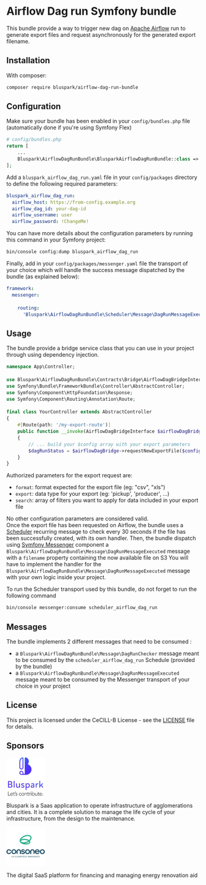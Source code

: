 # Airflow Dag run Symfony bundle

This bundle provide a way to trigger new dag on [Apache Airflow](https://airflow.apache.org/) run to generate export files and request asynchronously for 
the generated export filename.

## Installation

With composer:

```bash
composer require bluspark/airflow-dag-run-bundle
```

## Configuration

Make sure your bundle has been enabled in your `config/bundles.php` file (automatically done if you're using Symfony Flex)
```php
# config/bundles.php
return [
    ...
    Bluspark\AirflowDagRunBundle\BlusparkAirflowDagRunBundle::class => ['all' => true],
];
```

Add a `bluspark_airflow_dag_run.yaml` file in your `config/packages` directory to define the following required parameters:
```yaml
bluspark_airflow_dag_run:
  airflow_host: https://from-config.example.org
  airflow_dag_id: your-dag-id
  airflow_username: user
  airflow_password: !ChangeMe!
```
You can have more details about the configuration parameters by running this command in your Symfony project:
```bash
bin/console config:dump bluspark_airflow_dag_run
```

Finally, add in your `config/packages/messenger.yaml` file the transport of your choice which will handle the success message dispatched by the bundle (as explained below):
```yaml
framework:
  messenger:

    routing:
      'Bluspark\AirflowDagRunBundle\Scheduler\Message\DagRunMessageExecuted': my_project_transport

```

## Usage
The bundle provide a bridge service class that you can use in your project through using dependency injection.
```php
namespace App\Controller;

use Bluspark\AirflowDagRunBundle\Contracts\Bridge\AirflowDagBridgeInterface;
use Symfony\Bundle\FrameworkBundle\Controller\AbstractController;
use Symfony\Component\HttpFoundation\Response;
use Symfony\Component\Routing\Annotation\Route;

final class YourController extends AbstractController
{
    #[Route(path: '/my-export-route')]
    public function __invoke(AirflowDagBridgeInterface $airflowDagBridge): Response
    {
        // ... build your $config array with your export parameters
        $dagRunStatus = $airflowDagBridge->requestNewExportFile($config);
    }
}
```

Authorized parameters for the export request are:  
- `format`: format expected for the export file (eg: "csv", "xls")
- `export`: data type for your export (eg: 'pickup', 'producer', ...)
- `search`: array of filters you want to apply for data included in your export file

No other configuration parameters are considered valid.  
Once the export file has been requested on Airflow, the bundle uses a [Scheduler](https://symfony.com/doc/current/scheduler.html) recurring message to check every 30 seconds if the file has been successfully created, with its own handler.
Then, the bundle dispatch using [Symfony Messenger](https://symfony.com/doc/current/messenger.html) component a `Bluspark\AirflowDagRunBundle\Message\DagRunMessageExecuted` message with a `filename` property containing the now available file on S3
You will have to implement the handler for the `Bluspark\AirflowDagRunBundle\Message\DagRunMessageExecuted` message with your own logic inside your project.  

To run the Scheduler transport used by this bundle, do not forget to run the following command 
```bash
bin/console messenger:consume scheduler_airflow_dag_run
```

## Messages
The bundle implements 2 different messages that need to be consumed : 
- a `Bluspark\AirflowDagRunBundle\Message\DagRunChecker` message meant to be consumed by the `scheduler_airflow_dag_run` Schedule (provided by the bundle)
- a `Bluspark\AirflowDagRunBundle\Message\DagRunMessageExecuted` message meant to be consumed by the Messenger transport of your choice in your project

## License

This project is licensed under the CeCILL-B License - see the [LICENSE](LICENSE) file for details.

## Sponsors

![Bluspark logo](./docs/bluspark_logo.jpeg)

Bluspark is a Saas application to operate infrastructure of agglomerations and cities. It is a complete solution to manage the life cycle of your infrastructure, from the design to the maintenance.

![Consoneo logo](./docs/consoneo_logo.jpeg)

The digital SaaS platform for financing and managing energy renovation aid